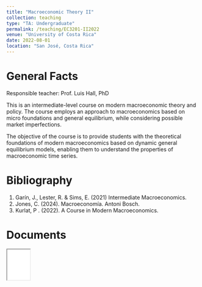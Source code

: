 ```yaml
---
title: "Macroeconomic Theory II"
collection: teaching
type: "TA: Undergraduate"
permalink: /teaching/EC3201-II2022
venue: "University of Costa Rica"
date: 2022-08-01
location: "San José, Costa Rica"
---
```


General Facts
======

Responsible teacher: Prof. Luis Hall, PhD

This is an intermediate-level course on modern macroeconomic theory and policy. The course employs an approach to macroeconomics based on micro foundations and general equilibrium, while considering possible market imperfections.

The objective of the course is to provide students with the theoretical foundations of modern macroeconomics based on dynamic general equilibrium models, enabling them to understand the properties of macroeconomic time series.

Bibliography
======
1. Garín, J., Lester, R. & Sims, E. (2021) Intermediate Macroeconomics.
2. Jones, C. (2024). Macroeconomía. Antoni Bosch.
3. Kurlat, P . (2022). A Course in Modern Macroeconomics.

Documents
======
<iframe src="/files/teaching/EC3201-II2022/EC3201-II2022-Q3.pdf" type="application/pdf" width="60px" height="80px"></iframe>